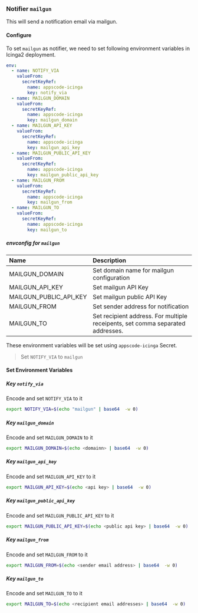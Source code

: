 ### Notifier `mailgun`

This will send a notification email via mailgun.

#### Configure

To set `mailgun` as notifier, we need to set following environment variables in Icinga2 deployment.

```yaml
env:
  - name: NOTIFY_VIA
    valueFrom:
      secretKeyRef:
        name: appscode-icinga
        key: notify_via
  - name: MAILGUN_DOMAIN
    valueFrom:
      secretKeyRef:
        name: appscode-icinga
        key: mailgun_domain
  - name: MAILGUN_API_KEY
    valueFrom:
      secretKeyRef:
        name: appscode-icinga
        key: mailgun_api_key
  - name: MAILGUN_PUBLIC_API_KEY
    valueFrom:
      secretKeyRef:
        name: appscode-icinga
        key: mailgun_public_api_key
  - name: MAILGUN_FROM
    valueFrom:
      secretKeyRef:
        name: appscode-icinga
        key: mailgun_from
  - name: MAILGUN_TO
    valueFrom:
      secretKeyRef:
        name: appscode-icinga
        key: mailgun_to
```

##### envconfig for `mailgun`

| Name                    | Description                                                                    |
| :---                    | :---                                                                           |
| MAILGUN_DOMAIN          | Set domain name for mailgun configuration                                      |
| MAILGUN_API_KEY         | Set mailgun API Key                                                            |
| MAILGUN_PUBLIC_API_KEY  | Set mailgun public API Key                                                     |
| MAILGUN_FROM            | Set sender address for notification                                            |
| MAILGUN_TO              | Set recipient address. For multiple receipents, set comma separated addresses. |


These environment variables will be set using `appscode-icinga` Secret.

> Set `NOTIFY_VIA` to `mailgun`

#### Set Environment Variables

##### Key `notify_via`
Encode and set `NOTIFY_VIA` to it
```sh
export NOTIFY_VIA=$(echo "mailgun" | base64  -w 0)
```

##### Key `mailgun_domain`
Encode and set `MAILGUN_DOMAIN` to it
```sh
export MAILGUN_DOMAIN=$(echo <domainn> | base64  -w 0)
```

##### Key `mailgun_api_key`
Encode and set `MAILGUN_API_KEY` to it
```sh
export MAILGUN_API_KEY=$(echo <api key> | base64  -w 0)
```

##### Key `mailgun_public_api_key`
Encode and set `MAILGUN_PUBLIC_API_KEY` to it
```sh
export MAILGUN_PUBLIC_API_KEY=$(echo <public api key> | base64  -w 0)
```

##### Key `mailgun_from`
Encode and set `MAILGUN_FROM` to it
```sh
export MAILGUN_FROM=$(echo <sender email address> | base64  -w 0)
```

##### Key `mailgun_to`
Encode and set `MAILGUN_TO` to it
```sh
export MAILGUN_TO=$(echo <recipient email addresses> | base64  -w 0)
```
